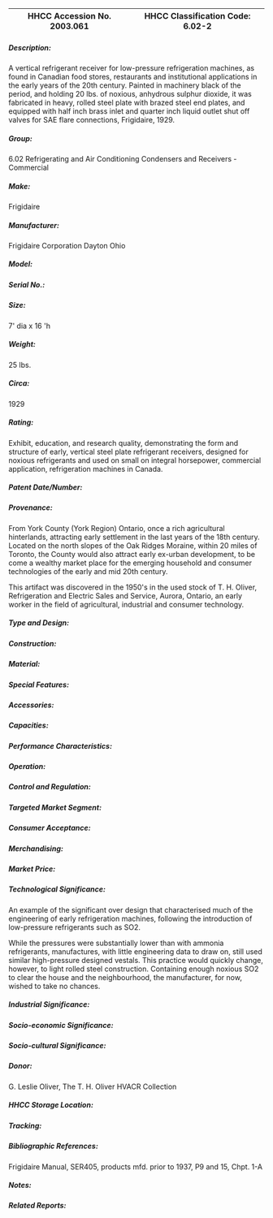 | **HHCC Accession No. 2003.061** |**HHCC Classification Code:  6.02-2**|
| ----------- | ----------- |
##### Description:
A vertical refrigerant receiver for low-pressure refrigeration machines, as found in Canadian food stores, restaurants and institutional applications in the early years of the 20th century. Painted in machinery black of the period, and holding 20 lbs. of noxious, anhydrous sulphur dioxide, it was fabricated in heavy, rolled steel plate with brazed steel end plates, and equipped with half inch brass inlet and quarter inch liquid outlet shut off valves for SAE flare connections, Frigidaire, 1929.
##### Group:
6.02 Refrigerating and Air Conditioning Condensers and Receivers - Commercial

##### Make:
Frigidaire

##### Manufacturer:
Frigidaire Corporation Dayton Ohio

##### Model:


##### Serial No.:


##### Size:
7' dia x 16 'h

##### Weight:
25 lbs.

##### Circa:
1929

##### Rating:
Exhibit, education, and research quality, demonstrating the form and structure of early, vertical steel plate refrigerant receivers, designed for noxious refrigerants and used on small on integral horsepower, commercial application, refrigeration machines in Canada.

##### Patent Date/Number:


##### Provenance:
From York County (York Region) Ontario, once a rich agricultural hinterlands, attracting early settlement in the last years of the 18th century. Located on the north slopes of the Oak Ridges Moraine, within 20 miles of Toronto, the County would also attract early ex-urban development, to be come a wealthy market place for the emerging household and consumer technologies of the early and mid 20th century. 

This artifact was discovered in the 1950's in the used stock of T. H. Oliver, Refrigeration and Electric Sales and Service, Aurora, Ontario, an early worker in the field of agricultural, industrial and consumer technology.

##### Type and Design:


##### Construction:


##### Material:


##### Special Features:


##### Accessories:


##### Capacities:


##### Performance Characteristics:


##### Operation:


##### Control and Regulation:


##### Targeted Market Segment:


##### Consumer Acceptance:


##### Merchandising:


##### Market Price:


##### Technological Significance:
An example of the significant over design that characterised much of the engineering of early refrigeration machines, following the introduction of low-pressure refrigerants such as SO2. 

While the pressures were substantially lower than with ammonia refrigerants, manufactures, with little engineering data to draw on, still used similar high-pressure designed vestals. This practice would quickly change, however, to light rolled steel construction. Containing enough noxious SO2 to clear the house and the neighbourhood, the manufacturer, for now, wished to take no chances.

##### Industrial Significance:


##### Socio-economic Significance:


##### Socio-cultural Significance:


##### Donor:
G. Leslie Oliver, The T. H. Oliver HVACR Collection

##### HHCC Storage Location:


##### Tracking:


##### Bibliographic References:
Frigidaire Manual, SER405, products mfd. prior to 1937, P9 and 15, Chpt. 1-A

##### Notes:


##### Related Reports:

